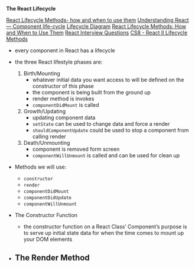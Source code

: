 **The React Lifecycle**

[React Lifecycle Methods- how and when to use them](https://engineering.musefind.com/react-lifecycle-methods-how-and-when-to-use-them-2111a1b692b1)
[Understanding React — Component life-cycle](https://medium.com/@baphemot/understanding-reactjs-component-life-cycle-823a640b3e8d)
[Lifecycle Diagram](http://projects.wojtekmaj.pl/react-lifecycle-methods-diagram/)
[React Lifecycle Methods: How and When to Use Them](https://blog.bitsrc.io/react-16-lifecycle-methods-how-and-when-to-use-them-f4ad31fb2282)
[React Interview Questions](https://tylermcginnis.com/react-interview-questions/)
[CS8 - React II Lifecycle Methods](https://www.youtube.com/watch?v=GY8zKD4AHl0&feature=youtu.be)

- every component in React has a lifecycle
- the three React lifestyle phases are:
  1. Birth/Mounting
     - whatever initial data you want access to will be defined on the constructor of this phase
     - the component is being built from the ground up
     - render method is invokes
     - `componentDidMount` is called
  2. Growth/Updating
     - updating component data
     - `setState` can be used to change data and force a render
     - `shouldComponentUpdate` could be used to stop a component from calling render
  3. Death/Unmounting
     - component is removed form screen
     - `componentWillUnmount` is called and can be used for clean up

- Methods we will use:
    - `constructor`
    - `render`
    - `componentDidMount`
    - `componentDidUpdate`
    - `componentWillUnmount`

- The Constructor Function
    - the constructor function on a React Class’ Component’s purpose is to serve up initial state data for when the time comes to mount up your DOM elements

- The Render Method
    - 